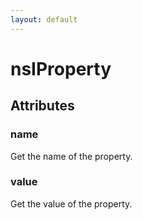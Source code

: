 ```yaml
---
layout: default
---
```


# nsIProperty #

## Attributes ##

### name ###

Get the name of the property.


### value ###

Get the value of the property.

